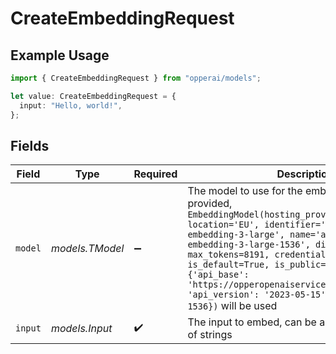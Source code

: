 # CreateEmbeddingRequest

## Example Usage

```typescript
import { CreateEmbeddingRequest } from "opperai/models";

let value: CreateEmbeddingRequest = {
  input: "Hello, world!",
};
```

## Fields

| Field                                                                                                                                                                                                                                                                                                                                                                                                                           | Type                                                                                                                                                                                                                                                                                                                                                                                                                            | Required                                                                                                                                                                                                                                                                                                                                                                                                                        | Description                                                                                                                                                                                                                                                                                                                                                                                                                     | Example                                                                                                                                                                                                                                                                                                                                                                                                                         |
| ------------------------------------------------------------------------------------------------------------------------------------------------------------------------------------------------------------------------------------------------------------------------------------------------------------------------------------------------------------------------------------------------------------------------------- | ------------------------------------------------------------------------------------------------------------------------------------------------------------------------------------------------------------------------------------------------------------------------------------------------------------------------------------------------------------------------------------------------------------------------------- | ------------------------------------------------------------------------------------------------------------------------------------------------------------------------------------------------------------------------------------------------------------------------------------------------------------------------------------------------------------------------------------------------------------------------------- | ------------------------------------------------------------------------------------------------------------------------------------------------------------------------------------------------------------------------------------------------------------------------------------------------------------------------------------------------------------------------------------------------------------------------------- | ------------------------------------------------------------------------------------------------------------------------------------------------------------------------------------------------------------------------------------------------------------------------------------------------------------------------------------------------------------------------------------------------------------------------------- |
| `model`                                                                                                                                                                                                                                                                                                                                                                                                                         | *models.TModel*                                                                                                                                                                                                                                                                                                                                                                                                                 | :heavy_minus_sign:                                                                                                                                                                                                                                                                                                                                                                                                              | The model to use for the embedding, if not provided, `EmbeddingModel(hosting_provider='Azure', location='EU', identifier='azure/text-embedding-3-large', name='azure/text-embedding-3-large-1536', dimensions=1536, max_tokens=8191, credentials='azure-se', is_default=True, is_public=True, extra={'api_base': 'https://opperopenaiservice.openai.azure.com', 'api_version': '2023-05-15', 'dimensions': 1536})` will be used |                                                                                                                                                                                                                                                                                                                                                                                                                                 |
| `input`                                                                                                                                                                                                                                                                                                                                                                                                                         | *models.Input*                                                                                                                                                                                                                                                                                                                                                                                                                  | :heavy_check_mark:                                                                                                                                                                                                                                                                                                                                                                                                              | The input to embed, can be a single string or a list of strings                                                                                                                                                                                                                                                                                                                                                                 | Hello, world!                                                                                                                                                                                                                                                                                                                                                                                                                   |